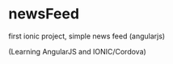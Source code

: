 # newsFeed
first ionic project, simple news feed (angularjs)

(Learning AngularJS and IONIC/Cordova)

